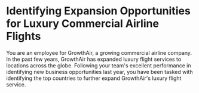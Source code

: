 
# Identifying Expansion Opportunities for Luxury Commercial Airline Flights


You are an employee for GrowthAir, a growing commercial airline company. In the past few years, GrowthAir has expanded luxury flight services to locations across the globe. Following your team's excellent performance in identifying new business opportunities last year, you have been tasked with identifying the top countries to further expand GrowthAir's luxury flight service.
